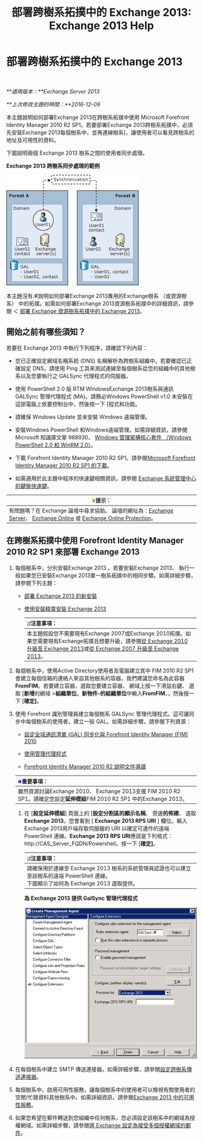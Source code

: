 ﻿---
title: '部署跨樹系拓撲中的 Exchange 2013: Exchange 2013 Help'
TOCTitle: 部署跨樹系拓撲中的 Exchange 2013
ms:assetid: 65be650f-d435-4f60-9ff0-5cb88a726abb
ms:mtpsurl: https://technet.microsoft.com/zh-tw/library/Aa998597(v=EXCHG.150)
ms:contentKeyID: 51409188
ms.date: 05/21/2018
mtps_version: v=EXCHG.150
ms.translationtype: MT
---

# 部署跨樹系拓撲中的 Exchange 2013

 

_**適用版本：**Exchange Server 2013_

_**上次修改主題的時間：**2016-12-09_

本主題說明如何部署Exchange 2013在跨樹系拓撲中使用 Microsoft Forefront Identity Manager 2010 R2 SP1。若要部署Exchange 2013跨樹系拓撲中，必須先安裝Exchange 2013每個樹系中，並再連線樹系\]，讓使用者可以看見跨樹系的地址及可用性的資料。

下圖說明兩個 Exchange 2013 樹系之間的使用者同步處理。

**Exchange 2013 跨樹系同步處理的範例**

![Exchange 2010 多重樹系範例](images/Aa998597.df0ba5dd-cb96-4542-98bd-2a425defe317(EXCHG.150).gif "Exchange 2010 多重樹系範例")

本主題沒有*未*說明如何部署Exchange 2013專用的Exchange樹系 （或資源樹系） 中的拓撲。如需如何部署Exchange 2013資源樹系拓撲中的詳細資訊，請參閱 ＜ [部署 Exchange 資源樹系拓撲中的 Exchange 2013](deploy-exchange-2013-in-an-exchange-resource-forest-topology-exchange-2013-help.md)。

## 開始之前有哪些須知？

若要在 Exchange 2013 中執行下列程序，請確認下列內容：

  - 您已正確設定網域名稱系統 (DNS) 名稱解析為跨樹系組織中。若要確認已正確設定 DNS，請使用 Ping 工具來測試連線至每個樹系從您的組織中的其他樹系以及您要執行之 GALSync 代理程式的伺服器。

  - 使用 PowerShell 2.0 版 RTM WindowsExchange 2013樹系與通訊 GALSync 管理代理程式 (MA)。請務必Windows PowerShell v1.0 未安裝在這部電腦上依要控制台中，然後按一下 \[程式和功能。

  - 請確保 Windows Update 並未安裝 Windows 遠端管理。

  - 安裝Windows PowerShell 和Windows遠端管理。如需詳細資訊，請參閱 Microsoft 知識庫文章 968930、 [Windows 管理架構核心套件 （Windows PowerShell 2.0 和 WinRM 2.0）](http://go.microsoft.com/fwlink/p/?linkid=3052%26kbid=968930)。

  - 下載 Forefront Identity Manager 2010 R2 SP1。請參閱[Microsoft Forefront Identity Manager 2010 R2 SP1 的下載](https://go.microsoft.com/fwlink/p/?linkid=279868)。

  - 如需適用於此主題中程序的快速鍵相關資訊，請參閱 [Exchange 系統管理中心的鍵盤快速鍵](keyboard-shortcuts-in-the-exchange-admin-center-exchange-online-protection-help.md)。

<table>
<thead>
<tr class="header">
<th><img src="images/Bb124558.tip(EXCHG.150).gif" title="提示" alt="提示" />提示：</th>
</tr>
</thead>
<tbody>
<tr class="odd">
<td>有問題嗎？在 Exchange 論壇中尋求協助。 論壇的網址為：<a href="https://go.microsoft.com/fwlink/p/?linkid=60612">Exchange Server</a>、 <a href="https://go.microsoft.com/fwlink/p/?linkid=267542">Exchange Online</a> 或 <a href="https://go.microsoft.com/fwlink/p/?linkid=285351">Exchange Online Protection</a>。</td>
</tr>
</tbody>
</table>


## 在跨樹系拓撲中使用 Forefront Identity Manager 2010 R2 SP1 來部署 Exchange 2013

1.  每個樹系中，分別安裝Exchange 2013 。若要安裝Exchange 2013、 執行一般如果您已安裝Exchange 2013單一樹系拓撲中的相同步驟。如需詳細步驟，請參閱下列主題：
    
      - [部署 Exchange 2013 的新安裝](deploy-a-new-installation-of-exchange-2013-exchange-2013-help.md)
    
      - [使用安裝精靈安裝 Exchange 2013](install-exchange-2013-using-the-setup-wizard-exchange-2013-help.md)
        
        <table>
        <thead>
        <tr class="header">
        <th><img src="images/Bb124558.note(EXCHG.150).gif" title="注意事項" alt="注意事項" />注意事項：</th>
        </tr>
        </thead>
        <tbody>
        <tr class="odd">
        <td>本主題假設您不需要現有Exchange 2007或Exchange 2010拓撲。如果您需要現有Exchange拓撲且想要升級，請參閱<a href="upgrade-from-exchange-2010-to-exchange-2013-exchange-2013-help.md">從 Exchange 2010 升級至 Exchange 2013</a>或<a href="upgrade-from-exchange-2007-to-exchange-2013-exchange-2013-help.md">從 Exchange 2007 升級至 Exchange 2013</a>。</td>
        </tr>
        </tbody>
        </table>


2.  每個樹系中，使用Active Directory使用者及電腦建立其中 FIM 2010 R2 SP1 會建立每個信箱的連絡人來自其他樹系的容器。我們建議您命名為此容器**FromFIM**。若要建立容器，選取您要建立容器、 網域上按一下滑鼠右鍵、 選取 \[**新增**的網域 \>**組織單位**。**新物件-的組織單位**中輸入**FromFIM**，，然後按一下 \[**確定\]**。

3.  使用 Forefront 識別管理員建立每個樹系 GALSync 管理代理程式。這可讓同步中每個樹系的使用者，建立一般 GAL。如需詳細步驟，請參閱下列資源：
    
      - [設定全域通訊清單 (GAL) 同步化與 Forefront Identity Manager (FIM) 2010](https://go.microsoft.com/fwlink/p/?linkid=279869)
    
      - [使用管理代理程式](https://go.microsoft.com/fwlink/p/?linkid=279870)
    
      - [Forefront Identity Manager 2010 R2 說明文件導讀](https://go.microsoft.com/fwlink/p/?linkid=279871)
    
    <table>
    <thead>
    <tr class="header">
    <th><img src="images/Bb124558.important(EXCHG.150).gif" title="重要事項" alt="重要事項" />重要事項：</th>
    </tr>
    </thead>
    <tbody>
    <tr class="odd">
    <td>雖然資源討論Exchange 2010、 Exchange 2013支援 FIM 2010 R2 SP1。請確定您設定<strong>延伸模組</strong>FIM 2010 R2 SP1 中的Exchange 2013。</td>
    </tr>
    </tbody>
    </table>
    
    1.  在 \[**設定延伸模組**\] 頁面上的 \[**設定分割區的顯示名稱**、 旁邊**的佈建**、 選取**Exchange 2013**。您會看到 \[ **Exchange 2013 RPS URI** \] 欄位。輸入Exchange 2013用戶端存取伺服器的 URI 以確定可運作的遠端 PowerShell 連線。**Exchange 2013 RPS URI**應該是下列格式： http://CAS\_Server\_FQDN/Powershell。按一下 \[**確定\]**。
        
        <table>
        <thead>
        <tr class="header">
        <th><img src="images/Bb124558.note(EXCHG.150).gif" title="注意事項" alt="注意事項" />注意事項：</th>
        </tr>
        </thead>
        <tbody>
        <tr class="odd">
        <td>請確保用於連線至 Exchange 2013 樹系的系統管理員認證也可以建立至該樹系的遠端 PowerShell 連線。<br />
        下圖顯示了如何為 Exchange 2013 選取提供。</td>
        </tr>
        </tbody>
        </table>
        
        **為 Exchange 2013 提供 GalSync 管理代理程式**
        
        ![管理代理程式 Exchange 2010 佈建](images/Aa998597.8f403cda-e5e4-4edf-887f-c1ed46cee3f5(EXCHG.150).gif "管理代理程式 Exchange 2010 佈建")  

4.  在每個樹系中建立 SMTP 傳送連接器。如需詳細步驟，請參閱[設定跨樹系傳送連接器](configure-a-cross-forest-send-connector-exchange-2013-help.md)。

5.  每個樹系中，啟用可用性服務，讓每個樹系中的使用者可以檢視有關使用者的空閒/忙碌資料其他樹系中。如需詳細資訊，請參閱[Exchange 2013 中的可用性服務](availability-service-in-exchange-2013-exchange-2013-help.md)。

6.  如果您希望在郵件轉送到您組織中任何樹系，您必須設定該樹系中的網域為授權網域。如需詳細步驟，請參閱[將 Exchange 設定為接受多個授權網域的郵件](configure-exchange-to-accept-mail-for-multiple-authoritative-domains-exchange-2013-help.md)。

